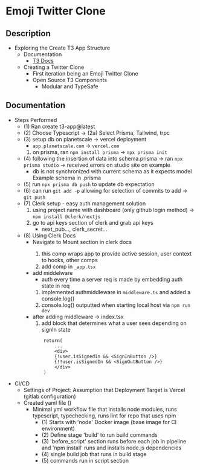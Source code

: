# Emoji Twitter Clone
## Description
- Exploring the Create T3 App Structure
    - Documentation
        - [T3 Docs](https://create.t3.gg/)
    - Creating a Twitter Clone
        * First iteration being an Emoji Twitter Clone
        * Open Source T3 Components
            - Modular and TypeSafe
## Documentation
- Steps Performed
    - (1) Ran create t3-app@latest
    - (2) Choose Typescript -> (2a) Select Prisma, Tailwind, trpc
    - (3) setup db on planetscale -> vercel deployment
        * `app.planetscale.com` -> `vercel.com`
        1. on prisma, ran `npm install prisma` -> `npx prisma init`
    - (4) following the insertion of data into schema.prisma -> ran `npx prisma studio` -> received errors on studio site on example
        * db is not synchronized with current schema as it expects model Example schema in .prisma
    - (5) run `npx prisma db push` to update db expectation
    - (6) can run `git add -p` allowing for selection of commits to add -> `git push`
    - (7) Clerk setup - easy auth management solution
        1. using project name with dashboard (only github login method) -> `npm install @clerk/nextjs`
        2. go to api keys section of clerk and grab api keys
            * next_pub..., clerk_secret...
    - (8)  Using Clerk Docs
        * Navigate to Mount <ClerkProvider /> section in clerk docs
            1. this comp wraps app to provide active session, user context to hooks, other comps
            2. add comp in `_app.tsx`
        * add middelware
            * auth every time a server req is made by embedding auth state in req
            1. implemented authmiddleware in `middleware.ts` and added a console.log()
            2. console.log() outputted when starting local host via `npm run dev`
        * after adding middleware -> index.tsx
            1. add block that determines what a user sees depending on signIn state
            ```tsx
                return(
                    ...
                    <div>
                    {!user.isSignedIn && <SignInButton />}
                    {!!user.isSignedIn && <SignOutButton />}
                    </div>
                )
            ```
- CI/CD
    - Settings of Project: Assumption that Deployment Target is Vercel (gitlab configuration)
    - Created yaml file ()
        - Minimal yml workflow file that installs node modules, runs typescript, typechecking, runs lint for repo that uses npm
            - (1) Starts with 'node' Docker image (base image for CI environment)
            - (2) Define stage 'build' to run build commands
            - (3) 'before_script' section runs before each job in pipeline and 'npm install' runs and installs node.js dependencies
            - (4) single build job that runs in build stage
            - (5) commands run in script section
